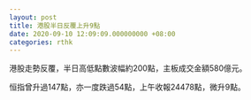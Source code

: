 ```yaml
---
layout: post
title: 港股半日反覆上升9點
date: 2020-09-10 12:09:09.000000000 +08:00
categories: rthk
---
```


港股走勢反覆，半日高低點數波幅約200點，主板成交金額580億元。

恒指曾升過147點，亦一度跌過54點，上午收報24478點，微升9點。
